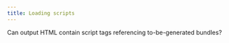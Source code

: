 ```yaml
---
title: Loading scripts
---
```


Can output HTML contain script tags referencing to-be-generated bundles?
